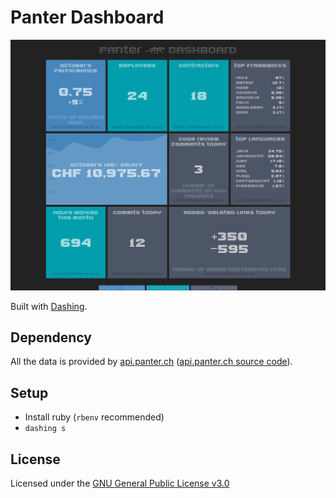 # Panter Dashboard

![Screenshot](screenshot.png)

Built with [Dashing](https://shopify.github.io/dashing/).

## Dependency

All the data is provided by [api.panter.ch](https://api.panter.ch)
([api.panter.ch source code](https://github.com/panter/api.panter.ch)).

## Setup

* Install ruby (`rbenv` recommended)
* `dashing s`

## License

Licensed under the [GNU General Public License v3.0](LICENSE)
